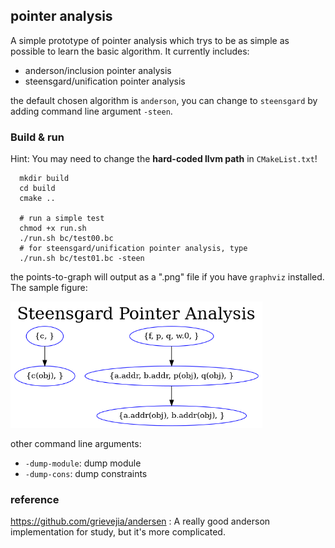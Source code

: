 ## pointer analysis

A simple prototype of pointer analysis which trys to be as simple as possible to learn the basic algorithm. It currently includes:

- anderson/inclusion pointer analysis
- steensgard/unification pointer analysis

the default chosen algorithm is `anderson`, you can change to `steensgard` by adding command line argument `-steen`.

### Build & run

Hint: You may need to change the **hard-coded llvm path** in `CMakeList.txt`!

```shell
  mkdir build
  cd build
  cmake .. 

  # run a simple test
  chmod +x run.sh
  ./run.sh bc/test00.bc
  # for steensgard/unification pointer analysis, type
  ./run.sh bc/test01.bc -steen
```

the points-to-graph will output as a ".png" file if you have `graphviz` installed. The sample figure:

<img src=./sample-output/ptg.png height=80% width=80%>

other command line arguments:

- `-dump-module`: dump module
- `-dump-cons`: dump constraints

### reference

https://github.com/grievejia/andersen : A really good anderson implementation for study, but it's more complicated.